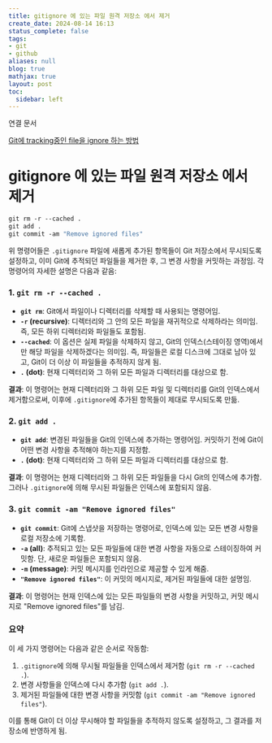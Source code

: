 ```yaml
---
title: gitignore 에 있는 파일 원격 저장소 에서 제거
create_date: 2024-08-14 16:13
status_complete: false
tags:
- git
- github
aliases: null
blog: true
mathjax: true
layout: post
toc:
  sidebar: left
---
```

연결 문서

[Git에 tracking중인 file을 ignore 하는 방법](https://cppmaster.tistory.com/entry/Git%EC%97%90-tracking%EC%A4%91%EC%9D%B8-file%EC%9D%84-ignore-%ED%95%98%EB%8A%94-%EB%B0%A9%EB%B2%95)

# gitignore 에 있는 파일 원격 저장소 에서 제거

```bash
git rm -r --cached .  
git add . 
git commit -am "Remove ignored files"
```

위 명령어들은 `.gitignore` 파일에 새롭게 추가된 항목들이 Git 저장소에서 무시되도록 설정하고, 이미 Git에 추적되던 파일들을 제거한 후, 그 변경 사항을 커밋하는 과정임. 각 명령어의 자세한 설명은 다음과 같음:

### 1. `git rm -r --cached .`
- **`git rm`**: Git에서 파일이나 디렉터리를 삭제할 때 사용되는 명령어임.
- **`-r` (recursive)**: 디렉터리와 그 안의 모든 파일을 재귀적으로 삭제하라는 의미임. 즉, 모든 하위 디렉터리와 파일들도 포함됨.
- **`--cached`**: 이 옵션은 실제 파일을 삭제하지 않고, Git의 인덱스(스테이징 영역)에서만 해당 파일을 삭제하겠다는 의미임. 즉, 파일들은 로컬 디스크에 그대로 남아 있고, Git이 더 이상 이 파일들을 추적하지 않게 됨.
- **`.` (dot)**: 현재 디렉터리와 그 하위 모든 파일과 디렉터리를 대상으로 함.

**결과**: 이 명령어는 현재 디렉터리와 그 하위 모든 파일 및 디렉터리를 Git의 인덱스에서 제거함으로써, 이후에 `.gitignore`에 추가된 항목들이 제대로 무시되도록 만듦.

### 2. `git add .`
- **`git add`**: 변경된 파일들을 Git의 인덱스에 추가하는 명령어임. 커밋하기 전에 Git이 어떤 변경 사항을 추적해야 하는지를 지정함.
- **`.` (dot)**: 현재 디렉터리와 그 하위 모든 파일과 디렉터리를 대상으로 함.

**결과**: 이 명령어는 현재 디렉터리와 그 하위 모든 파일들을 다시 Git의 인덱스에 추가함. 그러나 `.gitignore`에 의해 무시된 파일들은 인덱스에 포함되지 않음.

### 3. `git commit -am "Remove ignored files"`
- **`git commit`**: Git에 스냅샷을 저장하는 명령어로, 인덱스에 있는 모든 변경 사항을 로컬 저장소에 기록함.
- **`-a` (all)**: 추적되고 있는 모든 파일들에 대한 변경 사항을 자동으로 스테이징하여 커밋함. 단, 새로운 파일들은 포함되지 않음.
- **`-m` (message)**: 커밋 메시지를 인라인으로 제공할 수 있게 해줌.
- **`"Remove ignored files"`**: 이 커밋의 메시지로, 제거된 파일들에 대한 설명임.

**결과**: 이 명령어는 현재 인덱스에 있는 모든 파일들의 변경 사항을 커밋하고, 커밋 메시지로 "Remove ignored files"를 남김.

### 요약
이 세 가지 명령어는 다음과 같은 순서로 작동함:
1. `.gitignore`에 의해 무시될 파일들을 인덱스에서 제거함 (`git rm -r --cached .`).
2. 변경 사항들을 인덱스에 다시 추가함 (`git add .`).
3. 제거된 파일들에 대한 변경 사항을 커밋함 (`git commit -am "Remove ignored files"`).

이를 통해 Git이 더 이상 무시해야 할 파일들을 추적하지 않도록 설정하고, 그 결과를 저장소에 반영하게 됨.